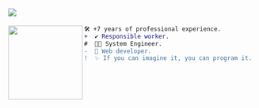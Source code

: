 
<!-- If you enjoyed this, please consider giving a star to the repository on my GitHub profile. -->

  <!-- Welcome -->
<h1  align="start">
  <img src="https://readme-typing-svg.herokuapp.com/?font=Roboto&weight=900&size=40=true&vCenter=true&width=500&height=70&duration=4000&color=B3B3B3&lines=Hi+There!+👋;+I'm+Alexander+López!;" />
</h1>

  <!-- Profile Picture -->
<img align="left" height="150" src="https://i.giphy.com/media/v1.Y2lkPTc5MGI3NjExNjV4N2FrZnM1dmxoMTF3ZGdodzY5aXRjODhhc24yaW90Y3hhZ2I4OSZlcD12MV9pbnRlcm5hbF9naWZfYnlfaWQmY3Q9Zw/QDjpIL6oNCVZ4qzGs7/giphy.webp"/>

<!-- Description -->
```diff
🛠️ +7 years of professional experience.
+  ✔️ Responsible worker.
#  👨‍💻 System Engineer.
-  🚀 Web developer.
!  ✨ If you can imagine it, you can program it. 
```

